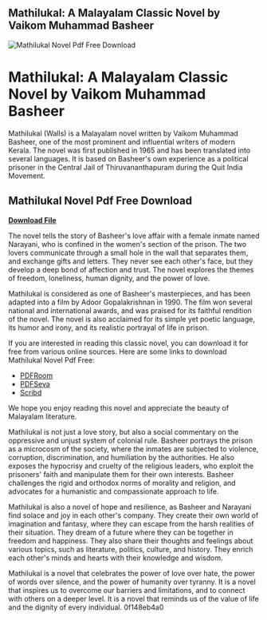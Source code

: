 ## Mathilukal: A Malayalam Classic Novel by Vaikom Muhammad Basheer

 
![Mathilukal Novel Pdf Free Download](https://i1.sndcdn.com/avatars-vr7uz9HxGGRiUoMx-0epCiA-t240x240.jpg)

 
# Mathilukal: A Malayalam Classic Novel by Vaikom Muhammad Basheer
 
Mathilukal (Walls) is a Malayalam novel written by Vaikom Muhammad Basheer, one of the most prominent and influential writers of modern Kerala. The novel was first published in 1965 and has been translated into several languages. It is based on Basheer's own experience as a political prisoner in the Central Jail of Thiruvananthapuram during the Quit India Movement.
 
## Mathilukal Novel Pdf Free Download


[**Download File**](https://www.google.com/url?q=https%3A%2F%2Fbyltly.com%2F2tKTzv&sa=D&sntz=1&usg=AOvVaw0BwPc4UnPbMcaHDlklGsRL)

 
The novel tells the story of Basheer's love affair with a female inmate named Narayani, who is confined in the women's section of the prison. The two lovers communicate through a small hole in the wall that separates them, and exchange gifts and letters. They never see each other's face, but they develop a deep bond of affection and trust. The novel explores the themes of freedom, loneliness, human dignity, and the power of love.
 
Mathilukal is considered as one of Basheer's masterpieces, and has been adapted into a film by Adoor Gopalakrishnan in 1990. The film won several national and international awards, and was praised for its faithful rendition of the novel. The novel is also acclaimed for its simple yet poetic language, its humor and irony, and its realistic portrayal of life in prison.
 
If you are interested in reading this classic novel, you can download it for free from various online sources. Here are some links to download Mathilukal Novel Pdf Free:
 
- [PDFRoom](https://pdfroom.com/books/mathilukal/9ZdYJ9xPgV4)
- [PDFSeva](https://pdfseva.com/mathilukal-novel/)
- [Scribd](https://www.scribd.com/document/530837903/mathilukal-malayalam-novel-e0b4aee0b4a4e0b4bfe0b4b2e0b581e0b495e0b5be-vaikom-muhammad-basheer-www-indianpdf-com-download-book-novel-pdf-online-free)

We hope you enjoy reading this novel and appreciate the beauty of Malayalam literature.
  
Mathilukal is not just a love story, but also a social commentary on the oppressive and unjust system of colonial rule. Basheer portrays the prison as a microcosm of the society, where the inmates are subjected to violence, corruption, discrimination, and humiliation by the authorities. He also exposes the hypocrisy and cruelty of the religious leaders, who exploit the prisoners' faith and manipulate them for their own interests. Basheer challenges the rigid and orthodox norms of morality and religion, and advocates for a humanistic and compassionate approach to life.
 
Mathilukal is also a novel of hope and resilience, as Basheer and Narayani find solace and joy in each other's company. They create their own world of imagination and fantasy, where they can escape from the harsh realities of their situation. They dream of a future where they can be together in freedom and happiness. They also share their thoughts and feelings about various topics, such as literature, politics, culture, and history. They enrich each other's minds and hearts with their knowledge and wisdom.
 
Mathilukal is a novel that celebrates the power of love over hate, the power of words over silence, and the power of humanity over tyranny. It is a novel that inspires us to overcome our barriers and limitations, and to connect with others on a deeper level. It is a novel that reminds us of the value of life and the dignity of every individual.
 0f148eb4a0

